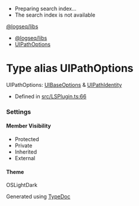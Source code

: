   * Preparing search index...
  * The search index is not available

[@logseq/libs]()

  * [@logseq/libs](../modules.html)
  * [UIPathOptions](UIPathOptions.html)



# Type alias UIPathOptions

UIPathOptions: [UIBaseOptions](UIBaseOptions.html) & [UIPathIdentity](UIPathIdentity.html)

  * Defined in [src/LSPlugin.ts:66](https://github.com/logseq/logseq/blob/ac1b53544/libs/src/LSPlugin.ts#L66)



###  Settings

#### Member Visibility

  * Protected
  * Private
  * Inherited
  * External



#### Theme

OSLightDark

Generated using [TypeDoc](https://typedoc.org/)
